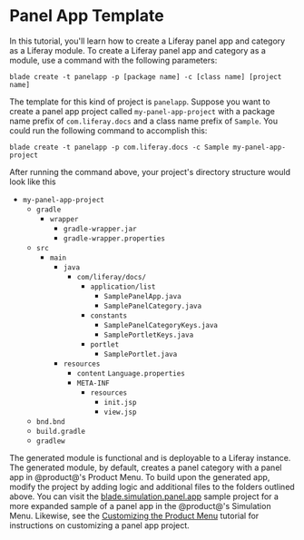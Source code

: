 # Panel App Template

In this tutorial, you'll learn how to create a Liferay panel app and category as
a Liferay module. To create a Liferay panel app and category as a module, use a
command with the following parameters: 

    blade create -t panelapp -p [package name] -c [class name] [project name]

The template for this kind of project is `panelapp`. Suppose you want to create
a panel app project called `my-panel-app-project` with a package name prefix of
`com.liferay.docs` and a class name prefix of `Sample`. You could run the
following command to accomplish this:

    blade create -t panelapp -p com.liferay.docs -c Sample my-panel-app-project

After running the command above, your project's directory structure would look
like this

- `my-panel-app-project`
    - `gradle`
        - `wrapper`
            - `gradle-wrapper.jar`
            - `gradle-wrapper.properties`
    - `src`
        - `main`
            - `java`
                - `com/liferay/docs/`
                    - `application/list`
                        - `SamplePanelApp.java`
                        - `SamplePanelCategory.java`
                    - `constants`
                        - `SamplePanelCategoryKeys.java`
                        - `SamplePortletKeys.java`
                    - `portlet`
                        - `SamplePortlet.java`
            - `resources`
                - `content`
                    `Language.properties`
                - `META-INF`
                    - `resources`
                        - `init.jsp`
                        - `view.jsp`
    - `bnd.bnd`
    - `build.gradle`
    - `gradlew`

The generated module is functional and is deployable to a Liferay instance. The
generated module, by default, creates a panel category with a panel app in
@product@'s Product Menu. To build upon the generated app, modify the project by
adding logic and additional files to the folders outlined above. You can visit
the
[blade.simulation.panel.app](https://github.com/liferay/liferay-blade-samples/tree/master/liferay-gradle/blade.controlmenuentry)
sample project for a more expanded sample of a panel app in the @product@'s
Simulation Menu. Likewise, see the
[Customizing the Product Menu](/develop/tutorials/-/knowledge_base/7-0/customizing-the-product-menu)
tutorial for instructions on customizing a panel app project.
